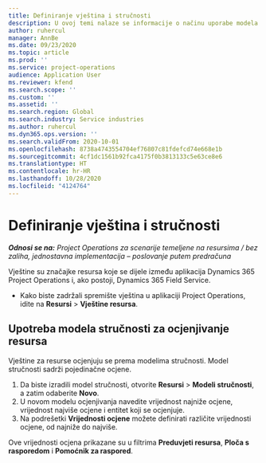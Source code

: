 ```yaml
---
title: Definiranje vještina i stručnosti
description: U ovoj temi nalaze se informacije o načinu uporabe modela stručnosti za ocjenu resursa.
author: ruhercul
manager: AnnBe
ms.date: 09/23/2020
ms.topic: article
ms.prod: ''
ms.service: project-operations
audience: Application User
ms.reviewer: kfend
ms.search.scope: ''
ms.custom: ''
ms.assetid: ''
ms.search.region: Global
ms.search.industry: Service industries
ms.author: ruhercul
ms.dyn365.ops.version: ''
ms.search.validFrom: 2020-10-01
ms.openlocfilehash: 8738a4743554704ef76807c81fdefcd74e668e1b
ms.sourcegitcommit: 4cf1dc1561b92fca4175f0b3813133c5e63ce8e6
ms.translationtype: HT
ms.contentlocale: hr-HR
ms.lasthandoff: 10/28/2020
ms.locfileid: "4124764"
---
```

# <a name="define-skills-and-proficiencies"></a>Definiranje vještina i stručnosti

_**Odnosi se na:** Project Operations za scenarije temeljene na resursima / bez zaliha, jednostavna implementacija – poslovanje putem predračuna_

Vještine su značajke resursa koje se dijele između aplikacija Dynamics 365 Project Operations i, ako postoji, Dynamics 365 Field Service. 

- Kako biste zadržali spremište vještina u aplikaciji Project Operations, idite na **Resursi** \> **Vještine resursa**. 

## <a name="use-proficiency-models-to-rate-resources"></a>Upotreba modela stručnosti za ocjenjivanje resursa

Vještine za resurse ocjenjuju se prema modelima stručnosti. Model stručnosti sadrži pojedinačne ocjene. 

1. Da biste izradili model stručnosti, otvorite **Resursi** \> **Modeli stručnosti**, a zatim odaberite **Novo**.
2. U novom modelu ocjenjivanja navedite vrijednost najniže ocjene, vrijednost najviše ocjene i entitet koji se ocjenjuje.
3. Na podrešetki **Vrijednosti ocjene** možete definirati različite vrijednosti ocjene, od najniže do najviše.


Ove vrijednosti ocjena prikazane su u filtrima **Preduvjeti resursa**, **Ploča s rasporedom** i **Pomoćnik za raspored**.

